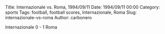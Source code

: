 Title: Internazionale vs. Roma, 1994/09/11
Date: 1994/09/11 00:00
Category: sports
Tags: football, football scores, Internazionale, Roma
Slug: internazionale-vs-roma
Author: carbonero


Internazionale 0 - 1 Roma
